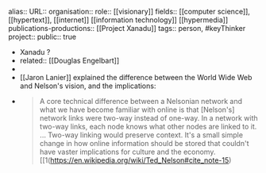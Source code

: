 alias::
URL::
organisation::
role:: [[visionary]] 
fields:: [[computer science]], [[hypertext]], [[internet]] [[information technology]] [[hypermedia]] 
publications-productions:: [[Project Xanadu]] 
tags:: person, #keyThinker 
project::
public:: true
- Xanadu ?
- related:: [[Douglas Engelbart]]
-
- [[Jaron Lanier]] explained the difference between the World Wide Web and Nelson's vision, and the implications:
- >A core technical difference between a Nelsonian network and what we have become familiar with online is that [Nelson's] network links were two-way instead of one-way. In a network with two-way links, each node knows what other nodes are linked to it. ... Two-way linking would preserve context. It's a small simple change in how online information should be stored that couldn't have vaster implications for culture and the economy.[[1(https://en.wikipedia.org/wiki/Ted_Nelson#cite_note-15)